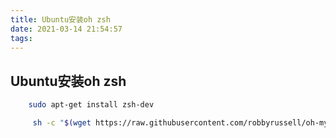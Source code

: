 ```yaml
---
title: Ubuntu安装oh zsh
date: 2021-03-14 21:54:57
tags:
---
```

## Ubuntu安装oh zsh
```bash
    sudo apt-get install zsh-dev

     sh -c "$(wget https://raw.githubusercontent.com/robbyrussell/oh-my-zsh/master/tools/install.sh -O -)"
```